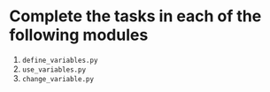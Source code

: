# Complete the tasks in each of the following modules
1. `define_variables.py`
2. `use_variables.py`
3. `change_variable.py`